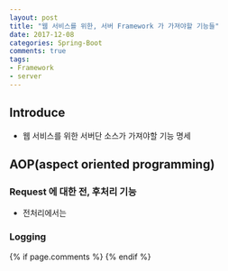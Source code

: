 ```yaml
---
layout: post
title: "웹 서비스를 위한, 서버 Framework 가 가져야할 기능들"
date: 2017-12-08
categories: Spring-Boot
comments: true
tags:
- Framework
- server
---
```


## Introduce
- 웹 서비스를 위한 서버단 소스가 가져야할 기능 명세

<!-- more -->

## AOP(aspect oriented programming)
### Request 에 대한 전, 후처리 기능
  - 전처리에서는  

### Logging

{% if page.comments %}
{% endif %}
